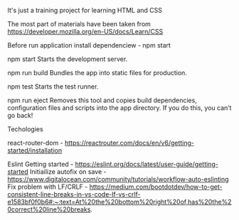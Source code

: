 It's just a training project for learning HTML and CSS 

The most part of materials have been taken from https://developer.mozilla.org/en-US/docs/Learn/CSS

Before run application install dependenciew - npm start


npm start
    Starts the development server.

  npm run build
    Bundles the app into static files for production.

  npm test
    Starts the test runner.

  npm run eject
    Removes this tool and copies build dependencies, configuration files
    and scripts into the app directory. If you do this, you can’t go back!


Techologies

react-router-dom - https://reactrouter.com/docs/en/v6/getting-started/installation


Eslint
Getting started - https://eslint.org/docs/latest/user-guide/getting-started
Initiailize autofix on save - https://www.digitalocean.com/community/tutorials/workflow-auto-eslinting
Fix problem with LF/CRLF - https://medium.com/bootdotdev/how-to-get-consistent-line-breaks-in-vs-code-lf-vs-crlf-e1583bf0f0b6#:~:text=At%20the%20bottom%20right%20of,has%20the%20correct%20line%20breaks.